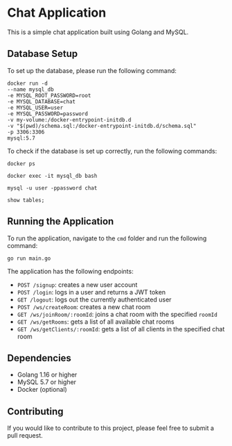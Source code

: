 # Chat Application

This is a simple chat application built using Golang and MySQL.

## Database Setup

To set up the database, please run the following command:

```
docker run -d 
--name mysql_db 
-e MYSQL_ROOT_PASSWORD=root 
-e MYSQL_DATABASE=chat 
-e MYSQL_USER=user 
-e MYSQL_PASSWORD=password 
-v my-volume:/docker-entrypoint-initdb.d 
-v "$(pwd)/schema.sql:/docker-entrypoint-initdb.d/schema.sql" 
-p 3306:3306 
mysql:5.7
```

To check if the database is set up correctly, run the following commands:

```docker ps```

```docker exec -it mysql_db bash```

```mysql -u user -ppassword chat```

```show tables;```

## Running the Application

To run the application, navigate to the `cmd` folder and run the following command:

`go run main.go`


The application has the following endpoints:

- `POST /signup`: creates a new user account
- `POST /login`: logs in a user and returns a JWT token
- `GET /logout`: logs out the currently authenticated user
- `POST /ws/createRoom`: creates a new chat room
- `GET /ws/joinRoom/:roomId`: joins a chat room with the specified `roomId`
- `GET /ws/getRooms`: gets a list of all available chat rooms
- `GET /ws/getClients/:roomId`: gets a list of all clients in the specified chat room

## Dependencies

- Golang 1.16 or higher
- MySQL 5.7 or higher
- Docker (optional)

## Contributing

If you would like to contribute to this project, please feel free to submit a pull request.


